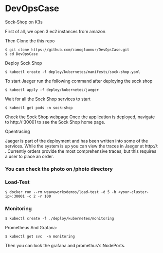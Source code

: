 # DevOpsCase

Sock-Shop on K3s

First of all, we open 3 ec2 ​​instances from amazon.

Then Clone the this repo

```
$ git clone https://github.com/canogluonur/DevOpsCase.git
$ cd DevOpsCase
```

Deploy Sock Shop

```
$ kubectl create -f deploy/kubernetes/manifests/sock-shop.yaml
```

To start Jaeger run the following command after deploying the sock shop

```
$ kubectl apply -f deploy/kubernetes/jaeger
```
Wait for all the Sock Shop services to start

```
$ kubectl get pods -n sock-shop
```

Check the Sock Shop webpage
Once the application is deployed, navigate to http://<your-cluster-ip>:30001 to see the Sock Shop home page.



Opentracing

Jaeger is part of the deployment and has been written into some of the services. While the system is up you can view the traces in Jaeger at http://<your-cluster-ip>:<jaeger-nodePort> . Currently orders provide the most comprehensive traces, but this requires a user to place an order.

### You can check the photo on /photo directory



### Load-Test

```
$ docker run --rm weaveworksdemos/load-test -d 5 -h <your-cluster-ip>:30001 -c 2 -r 100
```


### Monitoring

```
$ kubectl create -f ./deploy/kubernetes/monitoring
```

Prometheus And Grafana:

```
$ kubectl get svc  -n monitoring
```

Then you can look the grafana and promethus's NodePorts.


